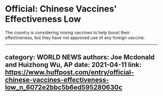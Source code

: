 # Official: Chinese Vaccines' Effectiveness Low

The country is considering mixing vaccines to help boost their effectiveness, but they have not approved use of any foreign vaccine.

---
category: WORLD NEWS
authors: Joe Mcdonald and Huizhong Wu, AP
date: 2021-04-11
link: https://www.huffpost.com/entry/official-chinese-vaccines-effectiveness-low_n_6072e2bbc5b6ed595280630c
---
